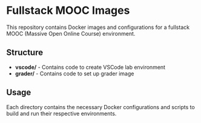 # Fullstack MOOC Images

This repository contains Docker images and configurations for a fullstack MOOC (Massive Open Online Course) environment.

## Structure

- **vscode/** - Contains code to create VSCode lab environment
- **grader/** - Contains code to set up grader image

## Usage

Each directory contains the necessary Docker configurations and scripts to build and run their respective environments.